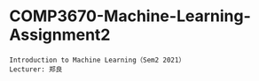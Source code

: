 # COMP3670-Machine-Learning-Assignment2
    Introduction to Machine Learning（Sem2 2021）
    Lecturer: 郑良
